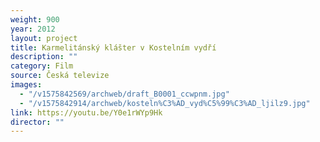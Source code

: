 ```yaml
---
weight: 900
year: 2012
layout: project
title: Karmelitánský klášter v Kostelním vydří
description: ""
category: Film
source: Česká televize
images:
  - "/v1575842569/archweb/draft_B0001_ccwpnm.jpg"
  - "/v1575842914/archweb/kosteln%C3%AD_vyd%C5%99%C3%AD_ljilz9.jpg"
link: https://youtu.be/Y0e1rWYp9Hk
director: ""
---
```

